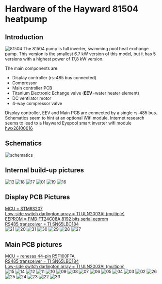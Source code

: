 # Hardware of the Hayward 81504 heatpump

## Introduction

![81504](https://github.com/wimvanspringel/python-serial-485/assets/23611681/05178b72-2590-4eca-a454-902c13c0df03)
The 81504 pump is full inverter, swimming pool heat exchange pump.
This version is the smallest 6.7 kW version of this model, but it has 5 versions with a highest power of 17,8 kW version.

The main components are:

- Display controller (rs-485 bus connected)
- Compressor 
- Main controller PCB 
- Titanium Electronic Echange valve (**EEV**=water heater element)
- DC ventilator motor
- 4-way compressor valve

Display controller, EEV and Main PCB are connected by a single rs-485 bus. Schematics seem to hint at an optional Wifi module. Internet research seems to lead to a Hayward Eyepool smart inverter wifi module [hwx26100016](https://www.zwemland.nl/hayward-warmtepomp-wifi-module-type-hwx26100016.html)

## Schematics

![schematics](https://github.com/wimvanspringel/python-serial-485/assets/23611681/ee066f25-2c3c-4c1b-a55b-10b58faa966c)

## Internal build-up pictures

![13](https://github.com/wimvanspringel/python-serial-485/assets/23611681/e85f6d15-e4e0-4e67-bfe6-b1cf704ccae4)
![18](https://github.com/wimvanspringel/python-serial-485/assets/23611681/fb2a0e1a-558f-4d2a-bd87-a57a5cb727ea)
![17](https://github.com/wimvanspringel/python-serial-485/assets/23611681/eb69b6d7-f4ac-4741-ab09-3fdf1e7d0ac2)
![01](https://github.com/wimvanspringel/python-serial-485/assets/23611681/1022d63b-b816-4f26-8168-cfd636e00a57)
![19](https://github.com/wimvanspringel/python-serial-485/assets/23611681/f9787d59-f59e-47a8-87f8-83935f956508)
![16](https://github.com/wimvanspringel/python-serial-485/assets/23611681/88c39ade-47b5-473c-9d2d-bdb233829cf3)

## Display PCB Pictures

[MCU = STM8S207](manuals/stm8s207mb.pdf)  
[Low-side switch darlington array = TI ULN2003AI (multiple)](manuals/uln2003ai.pdf)  
[EEPROM = FMD FT24C08A 8192 bits serial eeprom](manuals/FT24C08A_datasheet.pdf)  
[RS485 transceiver = TI SN65LBC184](manuals/SN65LBC184.PDF)  
![21](https://github.com/wimvanspringel/python-serial-485/assets/23611681/5b37a5f3-ac33-4790-a703-dc31faa43953)
![20](https://github.com/wimvanspringel/python-serial-485/assets/23611681/bc46ded7-b22c-4169-9f77-cd463313d3ed)
![31](https://github.com/wimvanspringel/python-serial-485/assets/23611681/6d9e31e7-6c1e-4aa5-a088-5e56b1281857)
![30](https://github.com/wimvanspringel/python-serial-485/assets/23611681/590681e1-e069-408c-a6c2-b56366777a19)
![29](https://github.com/wimvanspringel/python-serial-485/assets/23611681/e384f0c0-8e75-40ca-86a7-5dd843edaa92)
![28](https://github.com/wimvanspringel/python-serial-485/assets/23611681/59d28623-e680-4bb9-b1ec-81828c1b9375)
![27](https://github.com/wimvanspringel/python-serial-485/assets/23611681/f6503874-347c-4bfb-8210-b4921357df60)

## Main PCB pictures
[MCU = renesas 44-pin R5F100FFA](manuals/rl78g13-datasheet.pdf)  
[RS485 transceiver = TI SN65LBC184](manuals/SN65LBC184.PDF)  
[Low-side switch darlington array = TI ULN2003AI (multiple)](manuals/uln2003ai.pdf)  
![15](https://github.com/wimvanspringel/python-serial-485/assets/23611681/cdf2adc0-ffa3-4bd4-8d1d-852e19a1e700)
![14](https://github.com/wimvanspringel/python-serial-485/assets/23611681/fdbddc15-79c0-4837-8924-fc455851b8c8)
![12](https://github.com/wimvanspringel/python-serial-485/assets/23611681/bc3b4786-497d-46ff-b5b4-a06b01f76c4f)
![11](https://github.com/wimvanspringel/python-serial-485/assets/23611681/b8e45403-7498-4b8e-bbcd-9b5073bb6940)
![10](https://github.com/wimvanspringel/python-serial-485/assets/23611681/f2a6c0ac-b30d-4125-8001-b487faea4cd2)
![09](https://github.com/wimvanspringel/python-serial-485/assets/23611681/acc14361-19ca-46a7-96fc-7907c2a006c6)
![08](https://github.com/wimvanspringel/python-serial-485/assets/23611681/a99f36be-cecd-4630-83f3-4bc764ef3c1f)
![07](https://github.com/wimvanspringel/python-serial-485/assets/23611681/c072b3c5-cef5-4049-9609-b4ccf5cb51fe)
![06](https://github.com/wimvanspringel/python-serial-485/assets/23611681/f79fdc50-12a6-4d61-832c-0e13966d509d)
![05](https://github.com/wimvanspringel/python-serial-485/assets/23611681/bdcfe392-9dba-4919-882b-2422d63ee38c)
![04](https://github.com/wimvanspringel/python-serial-485/assets/23611681/f70821b1-57b1-454a-949a-e8e739c307c2)
![03](https://github.com/wimvanspringel/python-serial-485/assets/23611681/6c56034a-616d-4869-a98a-d65187737033)
![02](https://github.com/wimvanspringel/python-serial-485/assets/23611681/4953231c-1a0a-49d8-99ff-d754fe642feb)
![26](https://github.com/wimvanspringel/python-serial-485/assets/23611681/f7efec53-1c79-4321-96cb-a96d51c9faa4)
![25](https://github.com/wimvanspringel/python-serial-485/assets/23611681/10e5af28-b38a-45fd-b842-1d7f17515990)
![24](https://github.com/wimvanspringel/python-serial-485/assets/23611681/ff05418c-0db4-4bb8-85b2-cdf68387c239)
![23](https://github.com/wimvanspringel/python-serial-485/assets/23611681/a720cfb7-fb66-4c15-8d6c-c79fa98dc42d)
![22](https://github.com/wimvanspringel/python-serial-485/assets/23611681/08781c84-c12a-47d8-a493-dbe7a3c137c5)
![33](https://github.com/wimvanspringel/python-serial-485/assets/23611681/47a8c405-2fb8-4535-b8bc-c865e30ef0f9)
